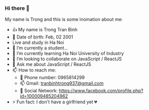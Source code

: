 ### Hi there 👋
My name is Trong and this is some ìnomation about me:
- 👍 My name is Trong Tran Binh 
- 📅 Date of birth: Feb, 02 2001
- Live and study in Ha Noi
- 🔭 I’m currently a student...
- 🌱 I’m currently learning Ha Noi University of Industry
- 👯 I’m looking to collaborate on JavaScript / ReactJS
- 💬 Ask me about JavaScript / ReactJS
- 📫 How to reach me:
  + 📱 Phone number: 0965814299
  + 📫 Gmail: tranbinhtrong937@gmail.com
  + 👨‍ Social Network: https://www.facebook.com/profile.php?id=100009485204962
- ⚡ Fun fact: I don't have a girlfriend yet 💔

